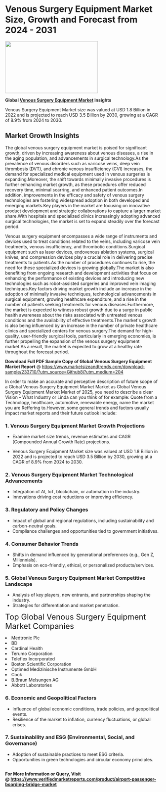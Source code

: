 <H1>Venous Surgery Equipment Market Size, Growth and Forecast from 2024 - 2031</H1><img class="aligncenter size-medium wp-image-584254" src="https://thirdeyenews.in/wp-content/uploads/2024/09/Global-Market-Research-300x168.jpeg" alt="" width="300" height="168" /><p><strong>Global&nbsp;<a href="https://www.marketsizeandtrends.com/download-sample/233710/?utm_source=Github8j?utm_medium=204">Venous Surgery Equipment Market</a> Insights</strong></p><p>Venous Surgery Equipment Market size was valued at USD 1.8 Billion in 2022 and is projected to reach USD 3.5 Billion by 2030, growing at a CAGR of 8.9% from 2024 to 2030.</p><p><h2>Market Growth Insights</h2> <p>The global venous surgery equipment market is poised for significant growth, driven by increasing awareness about venous diseases, a rise in the aging population, and advancements in surgical technology.As the prevalence of venous disorders such as varicose veins, deep vein thrombosis (DVT), and chronic venous insufficiency (CVI) increases, the demand for specialized medical equipment used in venous surgeries is expanding.Moreover, the shift towards minimally invasive procedures is further enhancing market growth, as these procedures offer reduced recovery time, minimal scarring, and enhanced patient outcomes.In addition, improvements in the efficacy and safety of venous surgery technologies are fostering widespread adoption in both developed and emerging markets.Key players in the market are focusing on innovative product development and strategic collaborations to capture a larger market share.With hospitals and specialized clinics increasingly adopting advanced surgical technologies, the market is set to expand steadily over the forecast period.</p> <p>Venous surgery equipment encompasses a wide range of instruments and devices used to treat conditions related to the veins, including varicose vein treatments, venous insufficiency, and thrombotic conditions.Surgical equipment such as laser devices, endovenous ablation systems, surgical knives, and compression devices play a crucial role in delivering precise treatments to patients.As the number of procedures continues to rise, the need for these specialized devices is growing globally.The market is also benefiting from ongoing research and development activities that focus on enhancing the performance of existing devices and introducing new technologies such as robot-assisted surgeries and improved vein imaging techniques.Key factors driving market growth include an increase in the adoption of minimally invasive techniques, technological advancements in surgical equipment, growing healthcare expenditure, and a rise in the number of patients seeking treatments for venous diseases.Furthermore, the market is expected to witness robust growth due to a surge in public health awareness about the risks associated with untreated venous conditions and the availability of effective treatments.The market's growth is also being influenced by an increase in the number of private healthcare clinics and specialized centers for venous surgery.The demand for high-quality, user-friendly surgical tools, particularly in emerging economies, is further propelling the expansion of the venous surgery equipment market.As a result, the market is expected to grow at a healthy rate throughout the forecast period.</p> <p><span class=""><strong>Download Full PDF Sample Copy of Global Venous Surgery Equipment Market Report</strong> @ <a href="https://www.marketsizeandtrends.com/download-sample/233710/?utm_source=Github8j?utm_medium=204" target="_blank">https://www.marketsizeandtrends.com/download-sample/233710/?utm_source=Github8j?utm_medium=204</a></span></p><p>In order to make an accurate and perceptive description of future scope of a Global&nbsp;Venous Surgery Equipment Market Market as Global&nbsp;Venous Surgery Equipment Market Market of 2025, you need to describe a clear Vision &ndash; What Industry or Linda can you think of for example: Quote from a Technology, healthcare, automotive, renewable energy, name the market you are Reffering to.However, some general trends and factors usually impact market reports and their future outlook include:</p><h3>1.&nbsp;<strong>Venous Surgery Equipment Market Growth Projections</strong></h3><ul><li>Examine market size trends, revenue estimates and CAGR (Compounded Annual Growth Rate) projections.</li><li><p>Venous Surgery Equipment Market size was valued at USD 1.8 Billion in 2022 and is projected to reach USD 3.5 Billion by 2030, growing at a CAGR of 8.9% from 2024 to 2030.</p></li></ul><h3>2.&nbsp;<strong>Venous Surgery Equipment Market Technological Advancements</strong></h3><ul><li>Integration of AI, IoT, blockchain, or automation in the industry.</li><li>Innovations driving cost reductions or improving efficiency.</li></ul><h3>3.&nbsp;<strong>Regulatory and Policy Changes</strong></h3><ul><li>Impact of global and regional regulations, including sustainability and carbon-neutral goals.</li><li>Compliance challenges and opportunities tied to government initiatives.</li></ul><h3>4.&nbsp;<strong>Consumer Behavior Trends</strong></h3><ul><li>Shifts in demand influenced by generational preferences (e.g., Gen Z, Millennials).</li><li>Emphasis on eco-friendly, ethical, or personalized products/services.</li></ul><h3>5.&nbsp;<strong>Global Venous Surgery Equipment Market Competitive Landscape</strong></h3><ul><li>Analysis of key players, new entrants, and partnerships shaping the industry.</li><li>Strategies for differentiation and market penetration.</li></ul><p data-pm-slice="1 1 []"><span style="color: inherit; font-family: inherit; font-size: 25px;">Top Global Venous Surgery Equipment Market Companies</span></p><div class="" data-test-id=""><p><li>Medtronic Plc</li><li> BD</li><li> Cardinal Health</li><li> Terumo Corporation</li><li> Teleflex Incorporated</li><li> Boston Scientific Corporation</li><li> Optimed Medizinische Instrumente GmbH</li><li> Cook</li><li> B.Braun Melsungen AG</li><li> Abbott Laboratories</li></p></div><h3>6.&nbsp;<strong>Economic and Geopolitical Factors</strong></h3><ul><li>Influence of global economic conditions, trade policies, and geopolitical events.</li><li>Resilience of the market to inflation, currency fluctuations, or global crises.</li></ul><h3>7.&nbsp;<strong>Sustainability and ESG (Environmental, Social, and Governance)</strong></h3><ul><li>Adoption of sustainable practices to meet ESG criteria.</li><li>Opportunities in green technologies and circular economy principles.</li></ul><h2><strong style="font-size: 14px;">For More Information or Query, Visit @&nbsp;</strong><a style="background-color: #ffffff; font-size: 14px;" href="https://www.marketsizeandtrends.com/report/venous-surgery-equipment-market/" target="_blank">https://www.verifiedmarketreports.com/product/airport-passenger-boarding-bridge-market</a></h2>